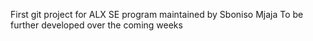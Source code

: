 First git project for ALX SE program
maintained by Sboniso Mjaja
To be further developed over the coming weeks